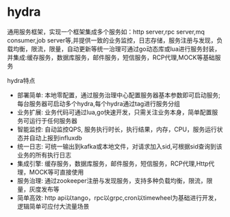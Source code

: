 # hydra 
通用服务框架，实现一个框架集成多个服务如：http server,rpc server,mq consumer,job server等,并提供一致的业务监控，日志存储，服务注册与发现，负载均衡，限流，限量，自动更新等统一治理可通过go动态库或lua进行服务封装，并集成:缓存服务，数据库服务，邮件服务，短信服务，RCP代理,MOCK等基础服务

  hydra特点
* 部署简单: 本地零配置，通过服务治理中心配置服务器基本参数即可启动服务; 每台服务器可启动多个hydra,每个hydra通过tag进行服务分组
* 业务扩展: 业务代码可通过lua,go快速开发，只需关注业务本身，简单配置服务可运行于任何服务器
* 智能监控: 自动监控QPS, 服务执行时长，执行结果，内存，CPU，服务运行状态并自动上报到influxdb
* 统一日志: 可统一输出到kafka或本地文件，对请求加入sid,可根据sid查询到该业务的所有执行日志
* 集成引擎: 缓存服务，数据库服务，邮件服务，短信服务，RCP代理,Http代理，MOCK等可直接使用
* 服务治理: 通过zookeeper注册与发现服务，支持多种负载均衡，限流，限量，灰度发布等
* 简单高效: http api以tango，rpc以grpc,cron以timewheel为基础进行开发，逻辑简单可应付大流量场景




